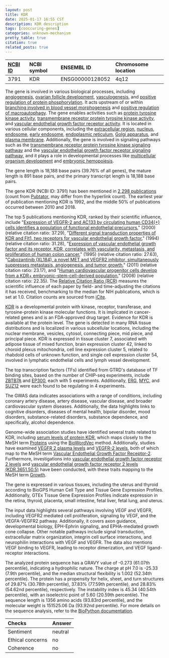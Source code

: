 ```yaml
---
layout: post
title: KDR
date: 2025-01-17 16:55 CST
description: KDR description
tags: [cooccuring-genes]
categories: unknown-mechanism
pretty_table: true
citation: true
related_posts: true
---
```




| [NCBI ID](https://www.ncbi.nlm.nih.gov/gene/3791) | NCBI symbol | ENSEMBL ID | Chromosome location |
| :-------- | :------- | :-------- | :------- |
| 3791  | KDR | ENSG00000128052 | 4q12 |



The gene is involved in various biological processes, including [angiogenesis](https://amigo.geneontology.org/amigo/term/GO:0001525), [ovarian follicle development](https://amigo.geneontology.org/amigo/term/GO:0001541), [vasculogenesis](https://amigo.geneontology.org/amigo/term/GO:0001570), and [positive regulation of protein phosphorylation](https://amigo.geneontology.org/amigo/term/GO:0001934). It acts upstream of or within [branching involved in blood vessel morphogenesis](https://amigo.geneontology.org/amigo/term/GO:0001569) and [positive regulation of macroautophagy](https://amigo.geneontology.org/amigo/term/GO:0016239). The gene enables activities such as [protein tyrosine kinase activity](https://amigo.geneontology.org/amigo/term/GO:0004713), [transmembrane receptor protein tyrosine kinase activity](https://amigo.geneontology.org/amigo/term/GO:0004714), and [vascular endothelial growth factor receptor activity](https://amigo.geneontology.org/amigo/term/GO:0005021). It is located in various cellular components, including the [extracellular region](https://amigo.geneontology.org/amigo/term/GO:0005576), [nucleus](https://amigo.geneontology.org/amigo/term/GO:0005634), [endosome](https://amigo.geneontology.org/amigo/term/GO:0005768), [early endosome](https://amigo.geneontology.org/amigo/term/GO:0005769), [endoplasmic reticulum](https://amigo.geneontology.org/amigo/term/GO:0005783), [Golgi apparatus](https://amigo.geneontology.org/amigo/term/GO:0005794), and [plasma membrane](https://amigo.geneontology.org/amigo/term/GO:0005886). Additionally, the gene is involved in signaling pathways such as the [transmembrane receptor protein tyrosine kinase signaling pathway](https://amigo.geneontology.org/amigo/term/GO:0007169) and the [vascular endothelial growth factor receptor signaling pathway](https://amigo.geneontology.org/amigo/term/GO:0048010), and it plays a role in developmental processes like [multicellular organism development](https://amigo.geneontology.org/amigo/term/GO:0007275) and [embryonic hemopoiesis](https://amigo.geneontology.org/amigo/term/GO:0035162).


The gene length is 18,188 base pairs (39.76% of all genes), the mature length is 891 base pairs, and the primary transcript length is 18,188 base pairs.


The gene KDR (NCBI ID: 3791) has been mentioned in [2,298 publications](https://pubmed.ncbi.nlm.nih.gov/?term=%22KDR%22) (count from [Pubtator](https://academic.oup.com/nar/article/47/W1/W587/5494727), may differ from the hyperlink count). The earliest year of publication mentioning KDR is 1992, and the middle 50% of publications occurred between 2010 and 2018.


The top 5 publications mentioning KDR, ranked by their scientific influence, include "[Expression of VEGFR-2 and AC133 by circulating human CD34(+) cells identifies a population of functional endothelial precursors.](https://pubmed.ncbi.nlm.nih.gov/10648408)" (2000) (relative citation ratio: 37.29), "[Different signal transduction properties of KDR and Flt1, two receptors for vascular endothelial growth factor.](https://pubmed.ncbi.nlm.nih.gov/7929439)" (1994) (relative citation ratio: 31.28), "[Expression of vascular endothelial growth factor and its receptor, KDR, correlates with vascularity, metastasis, and proliferation of human colon cancer.](https://pubmed.ncbi.nlm.nih.gov/7664263)" (1995) (relative citation ratio: 27.63), "[Cabozantinib (XL184), a novel MET and VEGFR2 inhibitor, simultaneously suppresses metastasis, angiogenesis, and tumor growth.](https://pubmed.ncbi.nlm.nih.gov/21926191)" (2011) (relative citation ratio: 23.17), and "[Human cardiovascular progenitor cells develop from a KDR+ embryonic-stem-cell-derived population.](https://pubmed.ncbi.nlm.nih.gov/18432194)" (2008) (relative citation ratio: 22.35). The [Relative Citation Ratio (RCR)](https://journals.plos.org/plosbiology/article?id=10.1371/journal.pbio.1002541) measures the scientific influence of each paper by field- and time-adjusting the citations it has received, benchmarking to the median for NIH publications, which is set at 1.0. Citation counts are sourced from [iCite](https://icite.od.nih.gov).


[KDR](https://www.proteinatlas.org/ENSG00000128052-KDR) is a developmental protein with kinase, receptor, transferase, and tyrosine-protein kinase molecular functions. It is implicated in cancer-related genes and is an FDA-approved drug target. Evidence for KDR is available at the protein level. The gene is detected in many RNA tissue distributions and is localized in various subcellular locations, including the nuclear membrane, vesicles, cytosol, connecting piece, mid piece, and principal piece. KDR is expressed in tissue cluster 7, associated with adipose tissue of mixed function, brain expression cluster 42, linked to choroid plexus mitochondria, cell line expression cluster 5, related to rhabdoid cells of unknown function, and single cell expression cluster 54, involved in lymphatic endothelial cells and lymph vessel development.


The top transcription factors (TFs) identified from GTRD's database of TF binding sites, based on the number of CHIP-seq experiments, include [ZBTB7A](https://www.ncbi.nlm.nih.gov/gene/51341) and [EP300](https://www.ncbi.nlm.nih.gov/gene/2033), each with 5 experiments. Additionally, [ERG](https://www.ncbi.nlm.nih.gov/gene/2078), [MYC](https://www.ncbi.nlm.nih.gov/gene/4609), and [SUZ12](https://www.ncbi.nlm.nih.gov/gene/23512) were each found to be regulating in 4 experiments.



The GWAS data indicates associations with a range of conditions, including coronary artery disease, artery disease, vascular disease, and broader cardiovascular system diseases. Additionally, the data highlights links to cognitive disorders, diseases of mental health, bipolar disorder, mood disorders, substance-related disorders, substance dependence, and specifically, alcohol dependence.


Genome-wide association studies have identified several traits related to KDR, including [serum levels of protein KDR](https://pubmed.ncbi.nlm.nih.gov/35078996), which maps closely to the MeSH term [Proteins](https://meshb.nlm.nih.gov/record/ui?ui=D011506) using the [BioWordVec](https://www.nature.com/articles/s41597-019-0055-0) method. Additionally, studies have examined [VEGFR 2 plasma levels](https://pubmed.ncbi.nlm.nih.gov/35264221) and [VEGFR-2 levels](https://pubmed.ncbi.nlm.nih.gov/28915241), both of which map to the MeSH term [Vascular Endothelial Growth Factor Receptor-2](https://meshb.nlm.nih.gov/record/ui?ui=D040301). Furthermore, investigations into [vascular endothelial growth factor receptor 2 levels](https://pubmed.ncbi.nlm.nih.gov/28240269) and [vascular endothelial growth factor receptor 2 levels (KDR.3651.50.5)](https://pubmed.ncbi.nlm.nih.gov/29875488) have been conducted, with these traits mapping to the MeSH term [Growth](https://meshb.nlm.nih.gov/record/ui?ui=D006128).


The gene is expressed in various tissues, including the uterus and thyroid according to BioGPS Human Cell Type and Tissue Gene Expression Profiles. Additionally, GTEx Tissue Gene Expression Profiles indicate expression in the retina, thyroid, placenta, small intestine, fetal liver, fetal lung, and uterus.


The input data highlights several pathways involving VEGF and VEGFR, including VEGFR2 mediated cell proliferation, signaling by VEGF, and the VEGFA-VEGFR2 pathway. Additionally, it covers axon guidance, developmental biology, EPH-Ephrin signaling, and EPHA-mediated growth cone collapse. Other notable pathways include signal transduction, extracellular matrix organization, integrin cell surface interactions, and neurophilin interactions with VEGF and VEGFR. The data also mentions VEGF binding to VEGFR, leading to receptor dimerization, and VEGF ligand-receptor interactions.



The analyzed protein sequence has a GRAVY value of -0.273 (61.07th percentile), indicating a hydrophilic nature. The charge at pH 7.0 is -25.33 (7.9th percentile), and the median structural flexibility is 1.002 (52.34th percentile). The protein has a propensity for helix, sheet, and turn structures of 29.87% (30.78th percentile), 37.83% (77.59th percentile), and 28.83% (54.62nd percentile), respectively. The instability index is 45.34 (40.54th percentile), with an isoelectric point of 5.60 (20.59th percentile). The sequence length is 1356 amino acids (93.83rd percentile), and the molecular weight is 151525.06 Da (93.92nd percentile). For more details on the sequence analysis, refer to the [BioPython documentation](https://biopython.org/docs/1.75/api/Bio.SeqUtils.ProtParam.html).





| Checks    | Answer |
| :-------- | :------- |
| Sentiment  | neutral   |
| Ethical concerns | no     |
| Coherence    | no    |